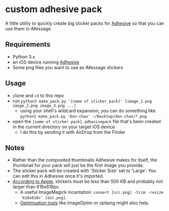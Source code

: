 # custom adhesive pack

A little utility to quickly create big sticker packs for [Adhesive][adhesive] so that you can use them in iMessage.

## Requirements

- Python 3.x
- an iOS device running [Adhesive][adhesive]
- Some png files you want to use as iMessage stickers

## Usage

- clone and `cd` to this repo
- run `python3 make_pack.py '[name of sticker pack]' [image_1.png image_2.png image_3.png ...]`
    - using your shell's wildcard expansion, you can do something like `python3 make_pack.py 'Don-chan' ~/Desktop/don-chan/*.png`
- open the `[name of sticker pack].adhesivepack` file that's been created in the current directory on your target iOS device
    - I do this by sending it with AirDrop from the Finder

## Notes

- Rather than the composited thumbnails Adhesive makes for itself, the thumbnail for your pack will just be the first image you provide.
- The sticker pack will be created with 'Sticker Size' set to 'Large'. You can edit this in Adhesive once it's imported.
- [According to Apple][stickers], stickers must be less than 500 KB and probably not larger than 618x618px.
    - A useful ImageMagick incantation: `convert [src.png] -trim -resize '618x618>' [dst.png]`.
    - [Optimisation tools][optim] like ImageOptim or optipng might also help.

[adhesive]: https://apps.apple.com/us/app/adhesive/id1153165424
[stickers]: https://developer.apple.com/documentation/messages#1864840
[optim]: https://en.wikipedia.org/wiki/Portable_Network_Graphics#Optimizing_tools
